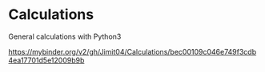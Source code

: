 # Calculations
General calculations with Python3


https://mybinder.org/v2/gh/Jimit04/Calculations/bec00109c046e749f3cdb4ea17701d5e12009b9b
